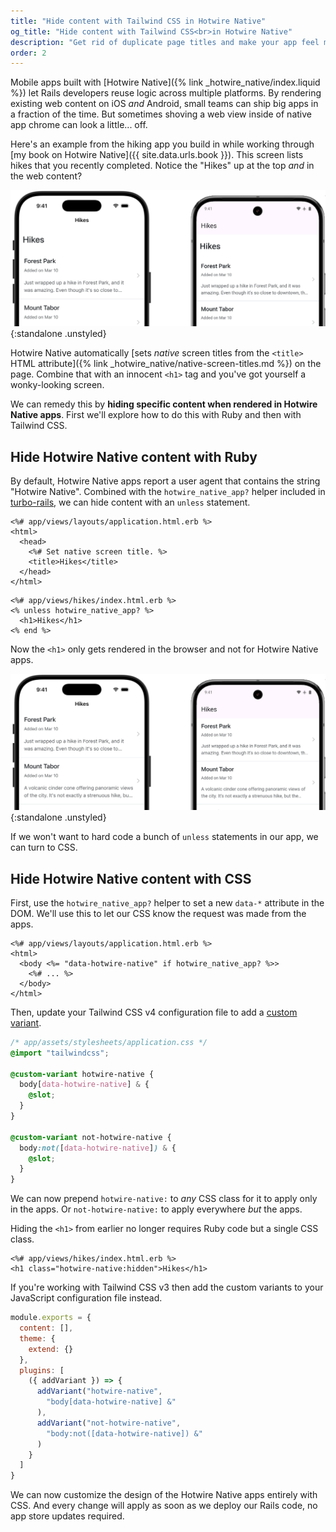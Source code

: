```yaml
---
title: "Hide content with Tailwind CSS in Hotwire Native"
og_title: "Hide content with Tailwind CSS<br>in Hotwire Native"
description: "Get rid of duplicate page titles and make your app feel more native with a Tailwind CSS custom variant."
order: 2
---
```


Mobile apps built with [Hotwire Native]({% link _hotwire_native/index.liquid %}) let Rails developers reuse logic across multiple platforms. By rendering existing web content on iOS *and* Android, small teams can ship big apps in a fraction of the time. But sometimes shoving a web view inside of native app chrome can look a little... off.

Here's an example from the hiking app you build in while working through [my book on Hotwire Native]({{ site.data.urls.book }}). This screen lists hikes that you recently completed. Notice the "Hikes" up at the top *and* in the web content?

![Double titles on Hotwire Native iOS and Android apps](/assets/images/hotwire-native/hide-content-tailwind-css/double-titles.png){:standalone .unstyled}

Hotwire Native automatically [sets *native* screen titles from the `<title>` HTML attribute]({% link _hotwire_native/native-screen-titles.md %}) on the page. Combine that with an innocent `<h1>` tag and you've got yourself a wonky-looking screen.

We can remedy this by **hiding specific content when rendered in Hotwire Native apps**. First we'll explore how to do this with Ruby and then with Tailwind CSS.

## Hide Hotwire Native content with Ruby

By default, Hotwire Native apps report a user agent that contains the string "Hotwire Native". Combined with the `hotwire_native_app?` helper included in [turbo-rails](https://github.com/hotwired/turbo-rails/blob/main/app/controllers/turbo/native/navigation.rb#L8-L10), we can hide content with an `unless` statement.

```erb
<%# app/views/layouts/application.html.erb %>
<html>
  <head>
    <%# Set native screen title. %>
    <title>Hikes</title>
  </head>
</html>
```

```erb
<%# app/views/hikes/index.html.erb %>
<% unless hotwire_native_app? %>
  <h1>Hikes</h1>
<% end %>
```

Now the `<h1>` only gets rendered in the browser and not for Hotwire Native apps.

![Single title on Hotwire Native iOS and Android apps](/assets/images/hotwire-native/hide-content-tailwind-css/single-title.png){:standalone .unstyled}

If we won't want to hard code a bunch of `unless` statements in our app, we can turn to CSS.

## Hide Hotwire Native content with CSS

First, use the `hotwire_native_app?` helper to set a new `data-*` attribute in the DOM. We'll use this to let our CSS know the request was made from the apps.

```erb
<%# app/views/layouts/application.html.erb %>
<html>
  <body <%= "data-hotwire-native" if hotwire_native_app? %>>
    <%# ... %>
  </body>
</html>
```

Then, update your Tailwind CSS v4 configuration file to add a [custom variant](https://tailwindcss.com/docs/adding-custom-styles#adding-custom-variants).

```css
/* app/assets/stylesheets/application.css */
@import "tailwindcss";

@custom-variant hotwire-native {
  body[data-hotwire-native] & {
    @slot;
  }
}

@custom-variant not-hotwire-native {
  body:not([data-hotwire-native]) & {
    @slot;
  }
}
```

We can now prepend `hotwire-native:` to *any* CSS class for it to apply only in the apps. Or `not-hotwire-native:` to apply everywhere *but* the apps.

Hiding the `<h1>` from earlier no longer requires Ruby code but a single CSS class.

```erb
<%# app/views/hikes/index.html.erb %>
<h1 class="hotwire-native:hidden">Hikes</h1>
```

If you're working with Tailwind CSS v3 then add the custom variants to your JavaScript configuration file instead.

```javascript
module.exports = {
  content: [],
  theme: {
    extend: {}
  },
  plugins: [
    ({ addVariant }) => {
      addVariant("hotwire-native",
        "body[data-hotwire-native] &"
      ),
      addVariant("not-hotwire-native",
        "body:not([data-hotwire-native]) &"
      )
    }
  ]
}
```

We can now customize the design of the Hotwire Native apps entirely with CSS. And every change will apply as soon as we deploy our Rails code, no app store updates required.
